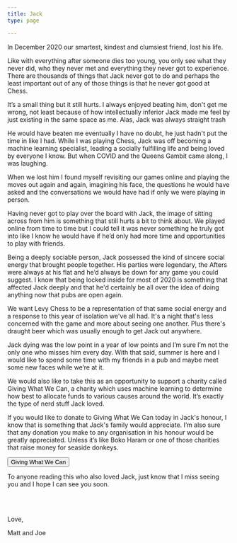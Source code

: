 ```yaml
---
title: Jack
type: page

---
```

In December 2020 our smartest, kindest and clumsiest friend, lost his life.

Like with everything after someone dies too young, you only see what they never did, who they never met and everything they never got to experience. There are thousands of things that Jack never got to do and perhaps the least important out of any of those things is that he never got good at Chess.

It’s a small thing but it still hurts. I always enjoyed beating him, don't get me wrong, not least because of how intellectually inferior Jack made me feel by just existing in the same space as me. Alas, Jack was always straight trash

He would have beaten me eventually I have no doubt, he just hadn't put the time in like I had. While I was playing Chess, Jack was off becoming a machine learning specialist, leading a socially fulfilling life and being loved by everyone I know. But when COVID and the Queens Gambit came along, I was laughing.

When we lost him I found myself revisiting our games online and playing the moves out again and again, imagining his face, the questions he would have asked and the conversations we would have had if only we were playing in person.

Having never got to play over the board with Jack, the image of sitting across from him is something that still hurts a bit to think about. We played online from time to time but I could tell it was never something he truly got into like I know he would have if he’d only had more time and opportunities to play with friends.

Being a deeply sociable person, Jack possessed the kind of sincere social energy that brought people together. His parties were legendary, the Afters were always at his flat and he’d always be down for any game you could suggest. I know that being locked inside for most of 2020 is something that affected Jack deeply and that he'd certainly be all over the idea of doing anything now that pubs are open again.

We want Levy Chess to be a representation of that same social energy and a response to this year of isolation we've all had. It's a night that's less concerned with the game and more about seeing one another. Plus there's draught beer which was usually enough to get Jack out anywhere.

Jack dying was the low point in a year of low points and I’m sure I’m not the only one who misses him every day. With that said, summer is here and I would like to spend some time with my friends in a pub and maybe meet some new faces while we’re at it.

We would also like to take this as an opportunity to support a charity called Giving What We Can, a charity which uses machine learning to determine how best to allocate funds to various causes around the world. It’s exactly the type of nerd stuff Jack loved.

If you would like to donate to Giving What We Can today in Jack's honour, I know that is something that Jack's family would appreciate. I’m also sure that any donation you make to any organisation in his honour would be greatly appreciated. Unless it’s like Boko Haram or one of those charities that raise money for seaside donkeys.

<a href="https://www.givingwhatwecan.org/" rel="noopener" target="_blank" ><button class="lv-button">Giving What We Can</button></a>

To anyone reading this who also loved Jack, just know that I miss seeing you and I hope I can see you soon.

<br/>

<br/>

<div style="text-align: centre">

Love,

Matt and Joe

</div>